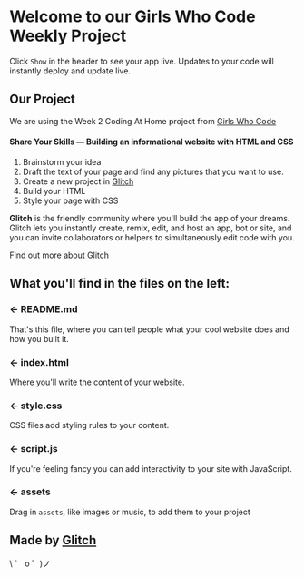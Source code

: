# Welcome to our Girls Who Code Weekly Project

Click `Show` in the header to see your app live. Updates to your code will instantly deploy and update live.

## Our Project

We are using the Week 2 Coding At Home project from [Girls Who Code](https://drive.google.com/file/d/1D3xREvzyJ3nxFr0vc1kEFmMdG6qQuCyt/preview)

#### Share Your Skills — Building an informational website with HTML and CSS

1. Brainstorm your idea
1. Draft the text of your page and find any pictures that you want to use.
1. Create a new project in [Glitch](https://glitch.com/about)
1. Build your HTML 
1. Style your page with CSS


**Glitch** is the friendly community where you'll build the app of your dreams. Glitch lets you instantly create, remix, edit, and host an app, bot or site, and you can invite collaborators or helpers to simultaneously edit code with you.

Find out more [about Glitch](https://glitch.com/about)


## What you'll find in the files on the left:

### ← README.md

That's this file, where you can tell people what your cool website does and how you built it.

### ← index.html

Where you'll write the content of your website.

### ← style.css

CSS files add styling rules to your content.

### ← script.js

If you're feeling fancy you can add interactivity to your site with JavaScript.

### ← assets

Drag in `assets`, like images or music, to add them to your project

## Made by [Glitch](https://glitch.com/)

\ ゜ o ゜)ノ
